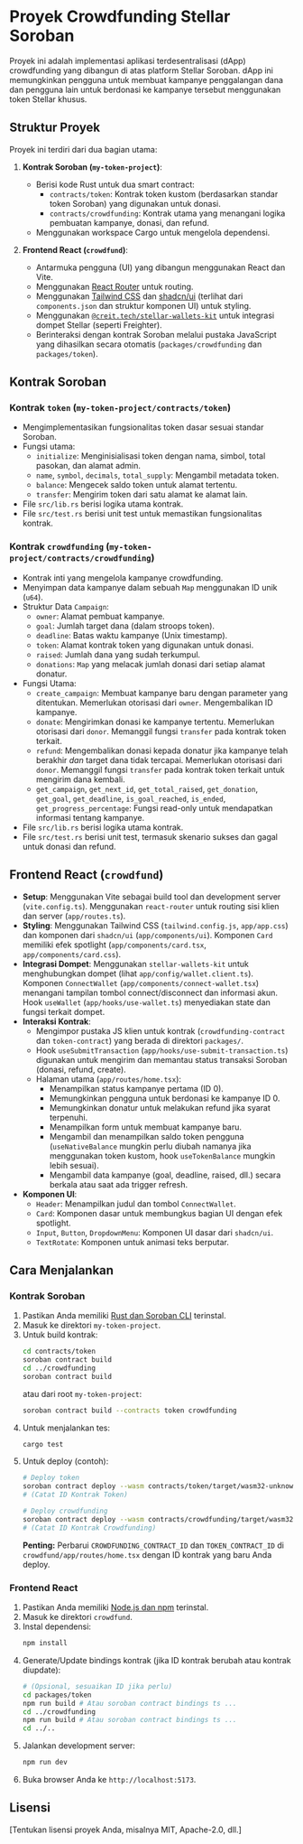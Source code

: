 # Proyek Crowdfunding Stellar Soroban

Proyek ini adalah implementasi aplikasi terdesentralisasi (dApp) crowdfunding yang dibangun di atas platform Stellar Soroban. dApp ini memungkinkan pengguna untuk membuat kampanye penggalangan dana dan pengguna lain untuk berdonasi ke kampanye tersebut menggunakan token Stellar khusus.

## Struktur Proyek

Proyek ini terdiri dari dua bagian utama:

1.  **Kontrak Soroban (`my-token-project`)**:
    * Berisi kode Rust untuk dua smart contract:
        * `contracts/token`: Kontrak token kustom (berdasarkan standar token Soroban) yang digunakan untuk donasi.
        * `contracts/crowdfunding`: Kontrak utama yang menangani logika pembuatan kampanye, donasi, dan refund.
    * Menggunakan workspace Cargo untuk mengelola dependensi.

2.  **Frontend React (`crowdfund`)**:
    * Antarmuka pengguna (UI) yang dibangun menggunakan React dan Vite.
    * Menggunakan [React Router](https://reactrouter.com/) untuk routing.
    * Menggunakan [Tailwind CSS](https://tailwindcss.com/) dan [shadcn/ui](https://ui.shadcn.com/) (terlihat dari `components.json` dan struktur komponen UI) untuk styling.
    * Menggunakan [`@creit.tech/stellar-wallets-kit`](https://github.com/Creit-Tech/stellar-wallets-kit) untuk integrasi dompet Stellar (seperti Freighter).
    * Berinteraksi dengan kontrak Soroban melalui pustaka JavaScript yang dihasilkan secara otomatis (`packages/crowdfunding` dan `packages/token`).

## Kontrak Soroban

### Kontrak `token` (`my-token-project/contracts/token`)

* Mengimplementasikan fungsionalitas token dasar sesuai standar Soroban.
* Fungsi utama:
    * `initialize`: Menginisialisasi token dengan nama, simbol, total pasokan, dan alamat admin.
    * `name`, `symbol`, `decimals`, `total_supply`: Mengambil metadata token.
    * `balance`: Mengecek saldo token untuk alamat tertentu.
    * `transfer`: Mengirim token dari satu alamat ke alamat lain.
* File `src/lib.rs` berisi logika utama kontrak.
* File `src/test.rs` berisi unit test untuk memastikan fungsionalitas kontrak.

### Kontrak `crowdfunding` (`my-token-project/contracts/crowdfunding`)

* Kontrak inti yang mengelola kampanye crowdfunding.
* Menyimpan data kampanye dalam sebuah `Map` menggunakan ID unik (`u64`).
* Struktur Data `Campaign`:
    * `owner`: Alamat pembuat kampanye.
    * `goal`: Jumlah target dana (dalam stroops token).
    * `deadline`: Batas waktu kampanye (Unix timestamp).
    * `token`: Alamat kontrak token yang digunakan untuk donasi.
    * `raised`: Jumlah dana yang sudah terkumpul.
    * `donations`: `Map` yang melacak jumlah donasi dari setiap alamat donatur.
* Fungsi Utama:
    * `create_campaign`: Membuat kampanye baru dengan parameter yang ditentukan. Memerlukan otorisasi dari `owner`. Mengembalikan ID kampanye.
    * `donate`: Mengirimkan donasi ke kampanye tertentu. Memerlukan otorisasi dari `donor`. Memanggil fungsi `transfer` pada kontrak token terkait.
    * `refund`: Mengembalikan donasi kepada donatur jika kampanye telah berakhir *dan* target dana tidak tercapai. Memerlukan otorisasi dari `donor`. Memanggil fungsi `transfer` pada kontrak token terkait untuk mengirim dana kembali.
    * `get_campaign`, `get_next_id`, `get_total_raised`, `get_donation`, `get_goal`, `get_deadline`, `is_goal_reached`, `is_ended`, `get_progress_percentage`: Fungsi read-only untuk mendapatkan informasi tentang kampanye.
* File `src/lib.rs` berisi logika utama kontrak.
* File `src/test.rs` berisi unit test, termasuk skenario sukses dan gagal untuk donasi dan refund.

## Frontend React (`crowdfund`)

* **Setup**: Menggunakan Vite sebagai build tool dan development server (`vite.config.ts`). Menggunakan `react-router` untuk routing sisi klien dan server (`app/routes.ts`).
* **Styling**: Menggunakan Tailwind CSS (`tailwind.config.js`, `app/app.css`) dan komponen dari `shadcn/ui` (`app/components/ui`). Komponen `Card` memiliki efek spotlight (`app/components/card.tsx`, `app/components/card.css`).
* **Integrasi Dompet**: Menggunakan `stellar-wallets-kit` untuk menghubungkan dompet (lihat `app/config/wallet.client.ts`). Komponen `ConnectWallet` (`app/components/connect-wallet.tsx`) menangani tampilan tombol connect/disconnect dan informasi akun. Hook `useWallet` (`app/hooks/use-wallet.ts`) menyediakan state dan fungsi terkait dompet.
* **Interaksi Kontrak**:
    * Mengimpor pustaka JS klien untuk kontrak (`crowdfunding-contract` dan `token-contract`) yang berada di direktori `packages/`.
    * Hook `useSubmitTransaction` (`app/hooks/use-submit-transaction.ts`) digunakan untuk mengirim dan memantau status transaksi Soroban (donasi, refund, create).
    * Halaman utama (`app/routes/home.tsx`):
        * Menampilkan status kampanye pertama (ID 0).
        * Memungkinkan pengguna untuk berdonasi ke kampanye ID 0.
        * Memungkinkan donatur untuk melakukan refund jika syarat terpenuhi.
        * Menampilkan form untuk membuat kampanye baru.
        * Mengambil dan menampilkan saldo token pengguna (`useNativeBalance` mungkin perlu diubah namanya jika menggunakan token kustom, hook `useTokenBalance` mungkin lebih sesuai).
        * Mengambil data kampanye (goal, deadline, raised, dll.) secara berkala atau saat ada trigger refresh.
* **Komponen UI**:
    * `Header`: Menampilkan judul dan tombol `ConnectWallet`.
    * `Card`: Komponen dasar untuk membungkus bagian UI dengan efek spotlight.
    * `Input`, `Button`, `DropdownMenu`: Komponen UI dasar dari `shadcn/ui`.
    * `TextRotate`: Komponen untuk animasi teks berputar.

## Cara Menjalankan

### Kontrak Soroban

1.  Pastikan Anda memiliki [Rust dan Soroban CLI](https://soroban.stellar.org/docs/getting-started/setup) terinstal.
2.  Masuk ke direktori `my-token-project`.
3.  Untuk build kontrak:
    ```bash
    cd contracts/token
    soroban contract build
    cd ../crowdfunding
    soroban contract build
    ```
    atau dari root `my-token-project`:
    ```bash
    soroban contract build --contracts token crowdfunding
    ```
4.  Untuk menjalankan tes:
    ```bash
    cargo test
    ```
5.  Untuk deploy (contoh):
    ```bash
    # Deploy token
    soroban contract deploy --wasm contracts/token/target/wasm32-unknown-unknown/release/token.wasm --source <NAMA_AKUN_ANDA> --network testnet
    # (Catat ID Kontrak Token)

    # Deploy crowdfunding
    soroban contract deploy --wasm contracts/crowdfunding/target/wasm32-unknown-unknown/release/crowdfunding.wasm --source <NAMA_AKUN_ANDA> --network testnet
    # (Catat ID Kontrak Crowdfunding)
    ```
    **Penting:** Perbarui `CROWDFUNDING_CONTRACT_ID` dan `TOKEN_CONTRACT_ID` di `crowdfund/app/routes/home.tsx` dengan ID kontrak yang baru Anda deploy.

### Frontend React

1.  Pastikan Anda memiliki [Node.js dan npm](https://nodejs.org/) terinstal.
2.  Masuk ke direktori `crowdfund`.
3.  Instal dependensi:
    ```bash
    npm install
    ```
4.  Generate/Update bindings kontrak (jika ID kontrak berubah atau kontrak diupdate):
    ```bash
    # (Opsional, sesuaikan ID jika perlu)
    cd packages/token
    npm run build # Atau soroban contract bindings ts ...
    cd ../crowdfunding
    npm run build # Atau soroban contract bindings ts ...
    cd ../..
    ```
5.  Jalankan development server:
    ```bash
    npm run dev
    ```
6.  Buka browser Anda ke `http://localhost:5173`.

## Lisensi

[Tentukan lisensi proyek Anda, misalnya MIT, Apache-2.0, dll.]
